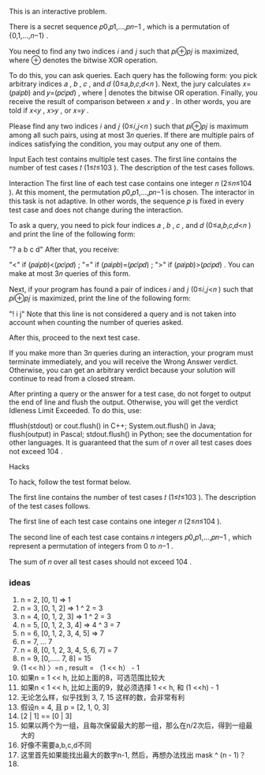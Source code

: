 This is an interactive problem.

There is a secret sequence 𝑝0,𝑝1,…,𝑝𝑛−1
, which is a permutation of {0,1,…,𝑛−1}
.

You need to find any two indices 𝑖
 and 𝑗
 such that 𝑝𝑖⊕𝑝𝑗
 is maximized, where ⊕
 denotes the bitwise XOR operation.

To do this, you can ask queries. Each query has the following form: you pick arbitrary indices 𝑎
, 𝑏
, 𝑐
, and 𝑑
 (0≤𝑎,𝑏,𝑐,𝑑<𝑛
). Next, the jury calculates 𝑥=(𝑝𝑎∣𝑝𝑏)
 and 𝑦=(𝑝𝑐∣𝑝𝑑)
, where |
 denotes the bitwise OR operation. Finally, you receive the result of comparison between 𝑥
 and 𝑦
. In other words, you are told if 𝑥<𝑦
, 𝑥>𝑦
, or 𝑥=𝑦
.

Please find any two indices 𝑖
 and 𝑗
 (0≤𝑖,𝑗<𝑛
) such that 𝑝𝑖⊕𝑝𝑗
 is maximum among all such pairs, using at most 3𝑛
 queries. If there are multiple pairs of indices satisfying the condition, you may output any one of them.

Input
Each test contains multiple test cases. The first line contains the number of test cases 𝑡
 (1≤𝑡≤103
). The description of the test cases follows.

Interaction
The first line of each test case contains one integer 𝑛
 (2≤𝑛≤104
). At this moment, the permutation 𝑝0,𝑝1,…,𝑝𝑛−1
 is chosen. The interactor in this task is not adaptive. In other words, the sequence 𝑝
 is fixed in every test case and does not change during the interaction.

To ask a query, you need to pick four indices 𝑎
, 𝑏
, 𝑐
, and 𝑑
 (0≤𝑎,𝑏,𝑐,𝑑<𝑛
) and print the line of the following form:

"? a b c d"
After that, you receive:

"<" if (𝑝𝑎∣𝑝𝑏)<(𝑝𝑐∣𝑝𝑑)
;
"=" if (𝑝𝑎∣𝑝𝑏)=(𝑝𝑐∣𝑝𝑑)
;
">" if (𝑝𝑎∣𝑝𝑏)>(𝑝𝑐∣𝑝𝑑)
.
You can make at most 3𝑛
 queries of this form.

Next, if your program has found a pair of indices 𝑖
 and 𝑗
 (0≤𝑖,𝑗<𝑛
) such that 𝑝𝑖⊕𝑝𝑗
 is maximized, print the line of the following form:

"! i j"
Note that this line is not considered a query and is not taken into account when counting the number of queries asked.

After this, proceed to the next test case.

If you make more than 3𝑛
 queries during an interaction, your program must terminate immediately, and you will receive the Wrong Answer verdict. Otherwise, you can get an arbitrary verdict because your solution will continue to read from a closed stream.

After printing a query or the answer for a test case, do not forget to output the end of line and flush the output. Otherwise, you will get the verdict Idleness Limit Exceeded. To do this, use:

fflush(stdout) or cout.flush() in C++;
System.out.flush() in Java;
flush(output) in Pascal;
stdout.flush() in Python;
see the documentation for other languages.
It is guaranteed that the sum of 𝑛
 over all test cases does not exceed 104
.

Hacks

To hack, follow the test format below.

The first line contains the number of test cases 𝑡
 (1≤𝑡≤103
). The description of the test cases follows.

The first line of each test case contains one integer 𝑛
 (2≤𝑛≤104
).

The second line of each test case contains 𝑛
 integers 𝑝0,𝑝1,…,𝑝𝑛−1
, which represent a permutation of integers from 0
 to 𝑛−1
.

The sum of 𝑛
 over all test cases should not exceed 104
.

### ideas
1. n = 2, [0, 1] => 1
2. n = 3, [0, 1, 2] => 1 ^ 2 = 3
3. n = 4, [0, 1, 2, 3] => 1 ^ 2 = 3
4. n = 5, [0, 1, 2, 3, 4] => 4 ^ 3 = 7
5. n = 6, [0, 1, 2, 3, 4, 5] => 7
6. n = 7, ... 7
7. n = 8, [0, 1, 2, 3, 4, 5, 6, 7] = 7
8. n = 9, [0,.....              7, 8] = 15
9. (1 << h) 〉=n , result = （1 << h） - 1
10. 如果n = 1 << h, 比如上面的8，可选范围比较大 
11. 如果n < 1 << h, 比如上面的9，就必须选择 1 << h, 和 (1 <<h) - 1
12. 无论怎么样，似乎找到 3, 7, 15 这样的数，会非常有利
13. 假设n = 4,  且 p = [2, 1, 0, 3]
14. [2 | 1] == [0 | 3]
15. 如果以两个为一组，且每次保留最大的那一组，那么在n/2次后，得到一组最大的
16. 好像不需要a,b,c,d不同
17. 这里首先如果能找出最大的数字n-1, 然后，再想办法找出 mask ^ (n - 1)？
18. 